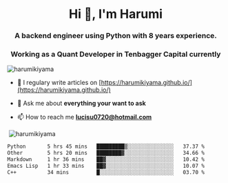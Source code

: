 <h1 align="center">Hi 👋, I'm Harumi</h1>
<h3 align="center">A backend engineer using <b>Python</b> with 8 years experience.</h3>
<h3 align="center">Working as a Quant Developer in <b>Tenbagger Capital</b> currently</h3>

<p align="left"> <img src="https://komarev.com/ghpvc/?username=harumikiyama" alt="harumikiyama" /> </p>


- 📝 I regulary write articles on [https://harumikiyama.github.io/](https://harumikiyama.github.io/)

- 💬 Ask me about **everything your want to ask**

- 📫 How to reach me **lucisu0720@hotmail.com**

<p>&nbsp;<img align="center" src="https://github-readme-stats.vercel.app/api?username=harumikiyama&show_icons=true" alt="harumikiyama" /></p>


<!--START_SECTION:waka-->

```txt
Python       5 hrs 45 mins   █████████▒░░░░░░░░░░░░░░░   37.37 %
Other        5 hrs 20 mins   ████████▓░░░░░░░░░░░░░░░░   34.66 %
Markdown     1 hr 36 mins    ██▓░░░░░░░░░░░░░░░░░░░░░░   10.42 %
Emacs Lisp   1 hr 33 mins    ██▓░░░░░░░░░░░░░░░░░░░░░░   10.07 %
C++          34 mins         █░░░░░░░░░░░░░░░░░░░░░░░░   03.70 %
```

<!--END_SECTION:waka-->
